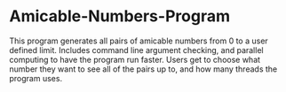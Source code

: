 # Amicable-Numbers-Program
This program generates all pairs of amicable numbers from 0 to a user defined limit.
Includes command line argument checking, and parallel computing to have the program run faster.
Users get to choose what number they want to see all of the pairs up to, and how many threads the program uses.
